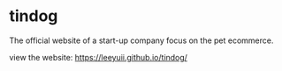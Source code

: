 # tindog
The official website of a start-up company focus on the pet ecommerce.

view the website: https://leeyuii.github.io/tindog/

